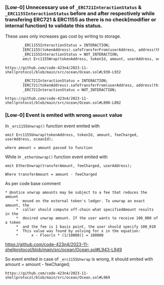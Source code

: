 ### [Low-0] Unnecessary use of `_ERC721InteractionStatus` & `_ERC1155InteractionStatus` before and after respectively while transfering ERC721 & ERC1155 as there is no check(modifier or internal function) to validate this status.

These uses only increases gas cost by writing to storage.

```diff
        _ERC1155InteractionStatus = INTERACTION; 
        IERC1155(tokenAddress).safeTransferFrom(userAddress, address(this), tokenId, amount, "");
        _ERC1155InteractionStatus = NOT_INTERACTION;
        emit Erc1155Wrap(tokenAddress, tokenId, amount, userAddress, oceanId);
```
```
https://github.com/code-423n4/2023-11-shellprotocol/blob/main/src/ocean/Ocean.sol#L930-L932
```
```diff
        _ERC721InteractionStatus = INTERACTION; 
        IERC721(tokenAddress).safeTransferFrom(userAddress, address(this), tokenId);
        _ERC721InteractionStatus = NOT_INTERACTION;
```
```
https://github.com/code-423n4/2023-11-shellprotocol/blob/main/src/ocean/Ocean.sol#L890-L892
```

### [Low-0] Event is emited with wrong `amount` value
In `_erc1155Unwrap()` function event emited with 
```solidity
emit Erc1155Unwrap(tokenAddress, tokenId, amount, feeCharged, userAddress, oceanId);
```
```
where amount = amount passed to function
```

While in `_etherUnwrap()` function event emited with
```solidity
emit EtherUnwrap(transferAmount, feeCharged, userAddress);
```
```
Where transferAmount = amount - feeCharged
```
As per code base comment
```
* @notice unwrap amounts may be subject to a fee that reduces the amount
     *  moved on the external token's ledger. To unwrap an exact amount, the
     *  caller should compute off-chain what specifiedAmount results in the
     *  desired unwrap amount. If the user wants to receive 100_000 of a token
     *  and the fee is 1 basis point, the user should specify 100_010
     *  This value was found by solving for x in the equation:
     *      x - Floor[x * (1/10000)] = 100000
```
https://github.com/code-423n4/2023-11-shellprotocol/blob/main/src/ocean/Ocean.sol#L943-L949

So event emited in case of `_erc1155Unwrap` is wrong, it should emited with 
amount = amount - feeCharged; 

```
https://github.com/code-423n4/2023-11-shellprotocol/blob/main/src/ocean/Ocean.sol#L969
```

